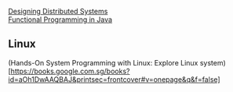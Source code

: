 [Designing Distributed Systems](https://salttiger.com/designing-distributed-systems/)    
[Functional Programming in Java](https://salttiger.com/functional-programming-in-java-2/)    

## Linux ##  
(Hands-On System Programming with Linux: Explore Linux system)[https://books.google.com.sg/books?id=aOh1DwAAQBAJ&printsec=frontcover#v=onepage&q&f=false]  
